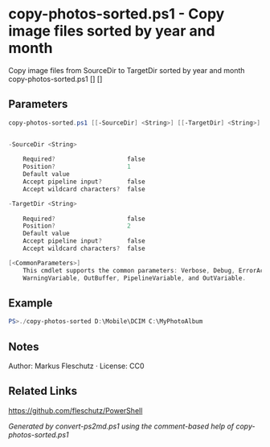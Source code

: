 # copy-photos-sorted.ps1 - Copy image files sorted by year and month

Copy image files from SourceDir to TargetDir sorted by year and month
copy-photos-sorted.ps1 [<SourceDir>] [<TargetDir>]

## Parameters
```powershell
copy-photos-sorted.ps1 [[-SourceDir] <String>] [[-TargetDir] <String>] [<CommonParameters>]


-SourceDir <String>
    
    Required?                    false
    Position?                    1
    Default value                
    Accept pipeline input?       false
    Accept wildcard characters?  false

-TargetDir <String>
    
    Required?                    false
    Position?                    2
    Default value                
    Accept pipeline input?       false
    Accept wildcard characters?  false

[<CommonParameters>]
    This cmdlet supports the common parameters: Verbose, Debug, ErrorAction, ErrorVariable, WarningAction, 
    WarningVariable, OutBuffer, PipelineVariable, and OutVariable.
```

## Example
```powershell
PS>./copy-photos-sorted D:\Mobile\DCIM C:\MyPhotoAlbum
```


## Notes
Author: Markus Fleschutz · License: CC0

## Related Links
https://github.com/fleschutz/PowerShell

*Generated by convert-ps2md.ps1 using the comment-based help of copy-photos-sorted.ps1*
